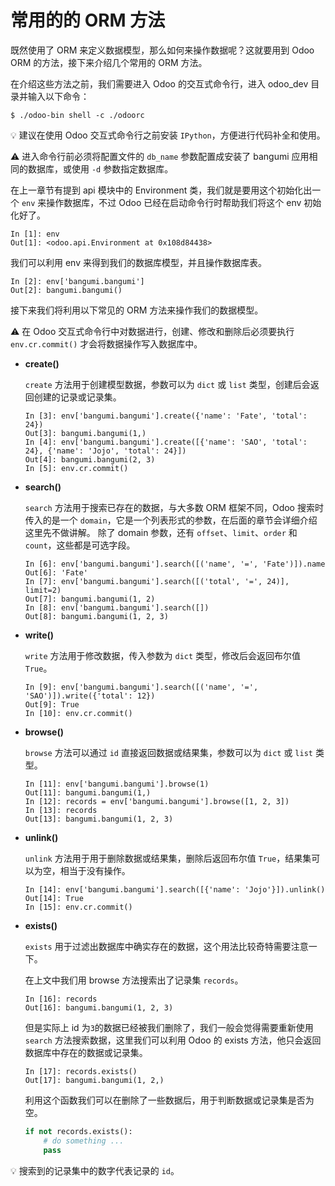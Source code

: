 # 常用的的 ORM 方法

既然使用了 ORM 来定义数据模型，那么如何来操作数据呢？这就要用到 Odoo ORM 的方法，接下来介绍几个常用的 ORM 方法。  

在介绍这些方法之前，我们需要进入 Odoo 的交互式命令行，进入 odoo_dev 目录并输入以下命令：  

```shell
$ ./odoo-bin shell -c ./odoorc
```

💡 建议在使用 Odoo 交互式命令行之前安装 `IPython`，方便进行代码补全和使用。  
  
⚠️ 进入命令行前必须将配置文件的 `db_name` 参数配置成安装了 bangumi 应用相同的数据库，或使用 `-d` 参数指定数据库。  

在上一章节有提到 api 模块中的 Environment 类，我们就是要用这个初始化出一个 `env` 来操作数据库，不过 Odoo 已经在启动命令行时帮助我们将这个 env 初始化好了。  

```plain
In [1]: env                               
Out[1]: <odoo.api.Environment at 0x108d84438>
```

我们可以利用 env 来得到我们的数据库模型，并且操作数据库表。  

```plain
In [2]: env['bangumi.bangumi']
Out[2]: bangumi.bangumi()
```

接下来我们将利用以下常见的 ORM 方法来操作我们的数据模型。  

⚠️ 在 Odoo 交互式命令行中对数据进行，创建、修改和删除后必须要执行 `env.cr.commit()` 才会将数据操作写入数据库中。

* **create()**  
    
    `create` 方法用于创建模型数据，参数可以为 `dict` 或 `list` 类型，创建后会返回创建的记录或记录集。  
    
    ```plain
    In [3]: env['bangumi.bangumi'].create({'name': 'Fate', 'total': 24})                
    Out[3]: bangumi.bangumi(1,)
    In [4]: env['bangumi.bangumi'].create([{'name': 'SAO', 'total': 24}, {'name': 'Jojo', 'total': 24}])
    Out[4]: bangumi.bangumi(2, 3)
    In [5]: env.cr.commit()
    ```

* **search()**
    
    `search` 方法用于搜索已存在的数据，与大多数 ORM 框架不同，Odoo 搜索时传入的是一个 `domain`，它是一个列表形式的参数，在后面的章节会详细介绍这里先不做讲解。
    除了 domain 参数，还有 `offset`、`limit`、`order` 和 `count`，这些都是可选字段。
    
    ```plain
    In [6]: env['bangumi.bangumi'].search([('name', '=', 'Fate')]).name
    Out[6]: 'Fate'
    In [7]: env['bangumi.bangumi'].search([('total', '=', 24)], limit=2)
    Out[7]: bangumi.bangumi(1, 2)
    In [8]: env['bangumi.bangumi'].search([])
    Out[8]: bangumi.bangumi(1, 2, 3)
    ```

* **write()**
    
    `write` 方法用于修改数据，传入参数为 `dict` 类型，修改后会返回布尔值 `True`。
    
    ```plain
    In [9]: env['bangumi.bangumi'].search([('name', '=', 'SAO')]).write({'total': 12})
    Out[9]: True
    In [10]: env.cr.commit()
    ```

* **browse()**
    
    `browse` 方法可以通过 `id` 直接返回数据或结果集，参数可以为 `dict` 或 `list` 类型。
    
    ```plain
    In [11]: env['bangumi.bangumi'].browse(1)
    Out[11]: bangumi.bangumi(1,)
    In [12]: records = env['bangumi.bangumi'].browse([1, 2, 3])
    In [13]: records                       
    Out[13]: bangumi.bangumi(1, 2, 3)
    ```

* **unlink()**
    
    `unlink` 方法用于用于删除数据或结果集，删除后返回布尔值 `True`，结果集可以为空，相当于没有操作。  
    
    ```plain
    In [14]: env['bangumi.bangumi'].search([{'name': 'Jojo'}]).unlink()
    Out[14]: True 
    In [15]: env.cr.commit()
    ```

* **exists()**

    `exists` 用于过滤出数据库中确实存在的数据，这个用法比较奇特需要注意一下。  
    
    在上文中我们用 browse 方法搜索出了记录集 `records`。  
    
    ```plain
    In [16]: records                       
    Out[16]: bangumi.bangumi(1, 2, 3)
    ```
    
    但是实际上 id 为`3`的数据已经被我们删除了，我们一般会觉得需要重新使用 `search` 方法搜索数据，这里我们可以利用 Odoo 的 exists 方法，他只会返回数据库中存在的数据或记录集。  
    
    ```plain
    In [17]: records.exists()
    Out[17]: bangumi.bangumi(1, 2,)
    ```
    
    利用这个函数我们可以在删除了一些数据后，用于判断数据或记录集是否为空。  
    
    ```python
    if not records.exists():
        # do something ...
        pass
    ```
   
💡 搜索到的记录集中的数字代表记录的 `id`。


